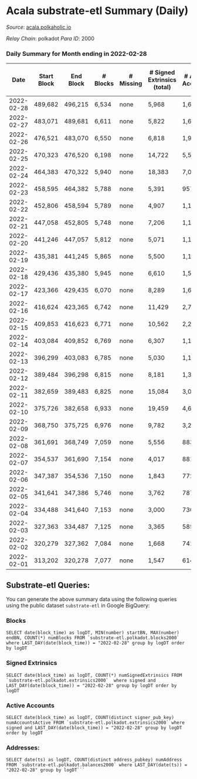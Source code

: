 # Acala substrate-etl Summary (Daily)

_Source_: [acala.polkaholic.io](https://acala.polkaholic.io)

*Relay Chain*: polkadot
*Para ID*: 2000



### Daily Summary for Month ending in 2022-02-28


| Date | Start Block | End Block | # Blocks | # Missing | # Signed Extrinsics (total) | # Active Accounts | # Addresses with Balances | # Events | # Transfers | # XCM Transfers In | # XCM Transfers Out |
| ---- | ----------- | --------- | -------- | --------- | --------------------------- | ----------------- | ------------------------- | -------- | ----------- | ------------------ | ------------------- |
| 2022-02-28 | 489,682 | 496,215 | 6,534 | none  | 5,968 | 1,640 | 147,203 | 72,766 | 9,511 ($3,860,842.07) |   |   |
| 2022-02-27 | 483,071 | 489,681 | 6,611 | none  | 5,822 | 1,671 | 146,874 | 71,157 | 9,200 ($3,126,468.12) |   |   |
| 2022-02-26 | 476,521 | 483,070 | 6,550 | none  | 6,818 | 1,987 | 146,537 | 76,860 | 10,012 ($3,617,026.12) |   |   |
| 2022-02-25 | 470,323 | 476,520 | 6,198 | none  | 14,722 | 5,564 | 146,141 | 119,389 | 14,786 ($6,574,895.58) |   |   |
| 2022-02-24 | 464,383 | 470,322 | 5,940 | none  | 18,383 | 7,077 | 144,938 | 142,827 | 17,876 ($8,352,641.83) |   |   |
| 2022-02-23 | 458,595 | 464,382 | 5,788 | none  | 5,391 | 957 | 143,820 | 66,104 | 9,194 ($3,897,179.25) |   |   |
| 2022-02-22 | 452,806 | 458,594 | 5,789 | none  | 4,907 | 1,159 | 143,666 | 65,893 | 9,181 ($5,514,259.16) |   |   |
| 2022-02-21 | 447,058 | 452,805 | 5,748 | none  | 7,206 | 1,118 | 143,492 | 79,831 | 11,656 ($10,747,783.68) |   |   |
| 2022-02-20 | 441,246 | 447,057 | 5,812 | none  | 5,071 | 1,182 | 143,250 | 67,875 | 9,310 ($10,540,009.78) |   |   |
| 2022-02-19 | 435,381 | 441,245 | 5,865 | none  | 5,500 | 1,157 | 143,083 | 71,696 | 9,990 ($5,322,813.64) |   |   |
| 2022-02-18 | 429,436 | 435,380 | 5,945 | none  | 6,610 | 1,515 | 142,904 | 80,687 | 11,408 ($6,929,564.51) |   |   |
| 2022-02-17 | 423,366 | 429,435 | 6,070 | none  | 8,289 | 1,629 | 142,659 | 93,488 | 13,802 ($7,908,543.33) |   |   |
| 2022-02-16 | 416,624 | 423,365 | 6,742 | none  | 11,429 | 2,794 | 142,444 | 126,296 | 19,339 ($17,217,326.44) |   |   |
| 2022-02-15 | 409,853 | 416,623 | 6,771 | none  | 10,562 | 2,250 | 142,179 | 107,738 | 13,871 ($10,274,563.30) |   |   |
| 2022-02-14 | 403,084 | 409,852 | 6,769 | none  | 6,307 | 1,119 | 141,924 | 76,872 | 9,384 ($10,971,970.82) |   |   |
| 2022-02-13 | 396,299 | 403,083 | 6,785 | none  | 5,030 | 1,103 | 141,758 | 70,512 | 8,512 ($2,826,084.99) |   |   |
| 2022-02-12 | 389,484 | 396,298 | 6,815 | none  | 8,181 | 1,389 | 141,665 | 92,103 | 12,114 ($6,046,786.47) |   |   |
| 2022-02-11 | 382,659 | 389,483 | 6,825 | none  | 15,084 | 3,034 | 141,538 | 148,624 | 21,217 ($37,487,825.77) |   |   |
| 2022-02-10 | 375,726 | 382,658 | 6,933 | none  | 19,459 | 4,618 | 141,232 | 181,987 | 23,665 ($77,172,193.84) |   |   |
| 2022-02-09 | 368,750 | 375,725 | 6,976 | none  | 9,782 | 3,236 | 140,787 | 95,670 | 8,488 ($7,964,443.68) |   |   |
| 2022-02-08 | 361,691 | 368,749 | 7,059 | none  | 5,556 | 883 | 140,297 | 57,184 | 3,932 ($632,468.49) |   |   |
| 2022-02-07 | 354,537 | 361,690 | 7,154 | none  | 4,017 | 881 | 139,955 | 41,840 | 2,679 ($4,052,444.72) |   |   |
| 2022-02-06 | 347,387 | 354,536 | 7,150 | none  | 1,843 | 772 | 139,686 | 27,181 | 1,280 ($179,350.59) |   |   |
| 2022-02-05 | 341,641 | 347,386 | 5,746 | none  | 3,762 | 787 |  | 625,201 | 118,762 ($396,307.59) |   |   |
| 2022-02-04 | 334,488 | 341,640 | 7,153 | none  | 3,000 | 730 | 135,092 | 32,336 | 2,177 ($550,060.99) |   |   |
| 2022-02-03 | 327,363 | 334,487 | 7,125 | none  | 3,365 | 585 | 134,872 | 34,117 | 2,648 ($459,684.98) |   |   |
| 2022-02-02 | 320,279 | 327,362 | 7,084 | none  | 1,668 | 741 | 134,685 | 24,395 | 1,019 ($406,281.46) |   |   |
| 2022-02-01 | 313,202 | 320,278 | 7,077 | none  | 1,547 | 614 | 134,571 | 23,145 | 811 ($357,194.84) |   |   |

## Substrate-etl Queries:
You can generate the above summary data using the following queries using the public dataset `substrate-etl` in Google BigQuery:


### Blocks
```
SELECT date(block_time) as logDT, MIN(number) startBN, MAX(number) endBN, COUNT(*) numBlocks FROM `substrate-etl.polkadot.blocks2000`  where LAST_DAY(date(block_time)) = "2022-02-28" group by logDT order by logDT
```


### Signed Extrinsics
```
SELECT date(block_time) as logDT, COUNT(*) numSignedExtrinsics FROM `substrate-etl.polkadot.extrinsics2000`  where signed and LAST_DAY(date(block_time)) = "2022-02-28" group by logDT order by logDT
```


### Active Accounts
```
SELECT date(block_time) as logDT, COUNT(distinct signer_pub_key) numAccountsActive FROM `substrate-etl.polkadot.extrinsics2000` where signed and LAST_DAY(date(block_time)) = "2022-02-28" group by logDT order by logDT
```


### Addresses:
```
SELECT date(ts) as logDT, COUNT(distinct address_pubkey) numAddress FROM `substrate-etl.polkadot.balances2000` where LAST_DAY(date(ts)) = "2022-02-28" group by logDT```

